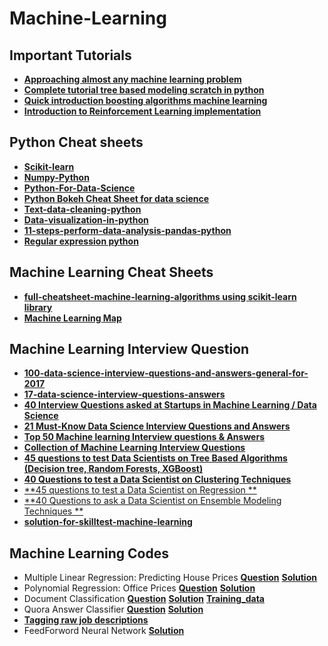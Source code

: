 # Machine-Learning

## Important Tutorials

* [**Approaching almost any machine learning problem**](http://blog.kaggle.com/2016/07/21/approaching-almost-any-machine-learning-problem-abhishek-thakur/)
* [**Complete tutorial tree based modeling scratch in python**](https://www.analyticsvidhya.com/blog/2016/04/complete-tutorial-tree-based-modeling-scratch-in-python/)
* [**Quick introduction boosting algorithms machine learning**](https://www.analyticsvidhya.com/blog/2015/11/quick-introduction-boosting-algorithms-machine-learning/)
* [**Introduction to Reinforcement Learning implementation**](https://www.analyticsvidhya.com/blog/2017/01/introduction-to-reinforcement-learning-implementation/)


## Python Cheat sheets

* [**Scikit-learn**](Scikit-Learn-cheat_sheets.pdf)
* [**Numpy-Python**](Numpy_Python_Cheat_Sheet.pdf)
* [**Python-For-Data-Science**](PythonForDataScience.pdf)
* [**Python Bokeh Cheat Sheet for data science**](Python_Bokeh_Cheat_Sheet-for-data-science.pdf)
* [**Text-data-cleaning-python**](https://www.analyticsvidhya.com/blog/2015/06/quick-guide-text-data-cleaning-python/)
* [**Data-visualization-in-python**](https://www.analyticsvidhya.com/blog/2015/06/data-visualization-in-python-cheat-sheet/)
* [**11-steps-perform-data-analysis-pandas-python**](https://www.analyticsvidhya.com/blog/2015/07/11-steps-perform-data-analysis-pandas-python/)
* [**Regular expression python**](https://www.analyticsvidhya.com/blog/2015/06/regular-expression-python/)

## Machine Learning Cheat Sheets

* [**full-cheatsheet-machine-learning-algorithms using scikit-learn library**](MLalgorithmsUsingScikitLearnAlgorithm.pdf)
* [**Machine Learning Map**](ml_map.png)
## Machine Learning Interview Question
* [**100-data-science-interview-questions-and-answers-general-for-2017**](https://www.dezyre.com/article/100-data-science-interview-questions-and-answers-general-for-2017/184)
* [**17-data-science-interview-questions-answers**](http://www.kdnuggets.com/2017/02/17-data-science-interview-questions-answers.html)
 * [**40 Interview Questions asked at Startups in Machine Learning / Data Science**](https://www.analyticsvidhya.com/blog/2016/09/40-interview-questions-asked-at-startups-in-machine-learning-data-science/)
 * [**21 Must-Know Data Science Interview Questions and Answers**](http://www.kdnuggets.com/2016/02/21-data-science-interview-questions-answers.html/2)
 * [**Top 50 Machine learning Interview questions & Answers**](http://career.guru99.com/top-50-interview-questions-on-machine-learning/)
 * [**Collection of Machine Learning Interview Questions**](http://analyticscosm.com/machine-learning-interview-questions-for-data-scientist-interview/)
 * [**45 questions to test Data Scientists on Tree Based Algorithms (Decision tree, Random Forests, XGBoost)**](https://www.analyticsvidhya.com/blog/2016/12/detailed-solutions-for-skilltest-tree-based-algorithms/)
 * [**40 Questions to test a Data Scientist on Clustering Techniques**](https://www.analyticsvidhya.com/blog/2017/02/test-data-scientist-clustering/)
 * [**45 questions to test a Data Scientist on Regression **](https://www.analyticsvidhya.com/blog/2016/12/45-questions-to-test-a-data-scientist-on-regression-skill-test-regression-solution/)
 * [**40 Questions to ask a Data Scientist on Ensemble Modeling Techniques **](https://www.analyticsvidhya.com/blog/2017/02/40-questions-to-ask-a-data-scientist-on-ensemble-modeling-techniques-skilltest-solution/)
 * [**solution-for-skilltest-machine-learning**](https://www.analyticsvidhya.com/blog/2016/11/solution-for-skilltest-machine-learning-revealed/)
 
## Machine Learning Codes



* Multiple Linear Regression: Predicting House Prices [**Question**](https://github.com/Ashoklathwal/Machine-Learning/blob/master/Machine%20Learning%20Codes/predicting-house-prices.pdf) [**Solution**](https://github.com/Ashoklathwal/Machine-Learning/blob/master/Machine%20Learning%20Codes/multipleLinearRegrassion.py)
* Polynomial Regression: Office Prices [**Question**](https://github.com/Ashoklathwal/Machine-Learning/blob/master/Machine%20Learning%20Codes/predicting-office-space-price.pdf) [**Solution**](https://github.com/Ashoklathwal/Machine-Learning/blob/master/Machine%20Learning%20Codes/polynomialRegression.py)
* Document Classification [**Question**](document-classification.pdf) [**Solution**](document_classification.py) [**Training_data**](train_data.txt)
* Quora Answer Classifier [**Question**](quora-answer-classifier.pdf) [**Solution**](quora_answer_classifier.py)
* [**Tagging raw job descriptions**](tagging-raw-job-descriptions)
* FeedForword Neural Network [**Solution**](feedForwordNN.ipynb)
